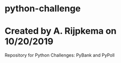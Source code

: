 # python-challenge
# Created by A. Rijpkema on 10/20/2019
Repository for Python Challenges: PyBank and PyPoll

